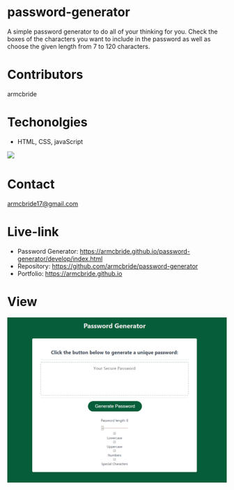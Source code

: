 # password-generator
A simple password generator to do all of your thinking for you. Check the boxes of the characters you want to include in the password as well as choose the given length from 7 to 120 characters.

# Contributors 
armcbride

# Techonolgies
- HTML, CSS, javaScript

<img src="https://camo.githubusercontent.com/98ceb55b96bf1d9b5bf9a6d04c09eaf2b2fa4839/68747470733a2f2f696d672e736869656c64732e696f2f62616467652f4c6963656e73652d4d49542d677265656e" data-canonical-src="https://img.shields.io/badge/License-MIT-green" style="max-width:100%;">

# Contact
armcbride17@gmail.com

# Live-link

- Password Generator: <a href="https://armcbride.github.io/password-generator/develop/index.html" target= "_blank">https://armcbride.github.io/password-generator/develop/index.html</a>
- Repository: <a href="https://github.com/armcbride/password-generator" target="_blank">https://github.com/armcbride/password-generator</a>
- Portfolio: <a href="https://armcbride.github.io" target="_blank">https://armcbride.github.io</a>

# View

<img src= "./develop/password-generator-screenShot.PNG">
